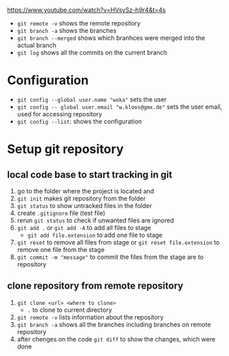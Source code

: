 https://www.youtube.com/watch?v=HVsySz-h9r4&t=4s


- `git remote -v` shows the remote repository 
- `git branch -a` shows the branches 
- `git branch --merged`  shows which branhces were merged into the actual branch
- `git log` shows all the commits on the current branch

# Configuration
- `git config --global user.name "woka"` sets the user 
- `git config -- global user.email "w.kloos@gmx.de"` sets the user email, used for accessing repository
- `git config --list`: shows the configuration

# Setup git repository
## local code base to start tracking in git
1. go to the folder where the project is located and
2. `git init` makes git repository from the folder
3. `git status` to show untracked files in the folder 
4. create `.gitignore` file (test file)
5. rerun `git status` to check if unwanted files are ignored
6. `git add .` or `git add -A` to add all files to stage 
    - `git add file.extension` to add one file to stage
7. `git reset` to remove all files from stage or `git reset file.extension` to remove one file from the stage 
8. `git commit -m "message"` to commit the files from the stage are to repository

## clone repository from remote repository
1. `git clone <url> <where to clone>`
    - `.` to clone to current directory
2. `git remote -v` lists information about the repository
3. `git branch -a` shows all the branches including branches on remote repository
4. after chenges on the code `git diff` to show the changes, which were done